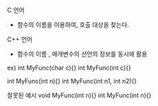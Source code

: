 C 언어
- 함수의 이름을 이용하여, 호출 대상을 찾는다.

C++ 언어
- 함수의 이름 , 매개변수의 선언의 정보를 동시에 활용

ex)
int MyFunc(char c){}
int MyFunc(int c){}

int MyFunc(int n){}
int MyFunc(int n1, int n2){}

잘못된 예시
void MyFunc(int n){}
int MyFunc(int n){}
